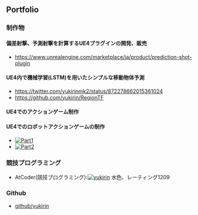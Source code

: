 ## Portfolio

### 制作物
#### 偏差射撃、予測射撃を計算するUE4プラグインの開発、販売
  - https://www.unrealengine.com/marketplace/ja/product/prediction-shot-plugin

#### UE4内で機械学習(LSTM)を用いたシンプルな移動物体予測
 - https://twitter.com/yukirinmk2/status/872278662015361024
 - https://github.com/yukirin/RegionTF

#### UE4でのアクションゲーム制作

#### UE4でのロボットアクションゲームの制作
 - [![Part1](https://img.youtube.com/vi/wh1UWnNlNKY/0.jpg)](https://www.youtube.com/watch?v=wh1UWnNlNKY)
 - [![Part2](https://img.youtube.com/vi/CeEwsBDbypM/0.jpg)](https://www.youtube.com/watch?v=CeEwsBDbypM)

### 競技プログラミング
 - AtCoder(競技プログラミング):[![yukirin](https://img.shields.io/endpoint?url=https%3A%2F%2Fatcoder-badges.now.sh%2Fapi%2Fatcoder%2Fjson%2Fyukirin)](https://atcoder.jp/users/yukirin) 水色、レーティング1209
 
### Github
 - [github/yukirin](https://github.com/yukirin)

